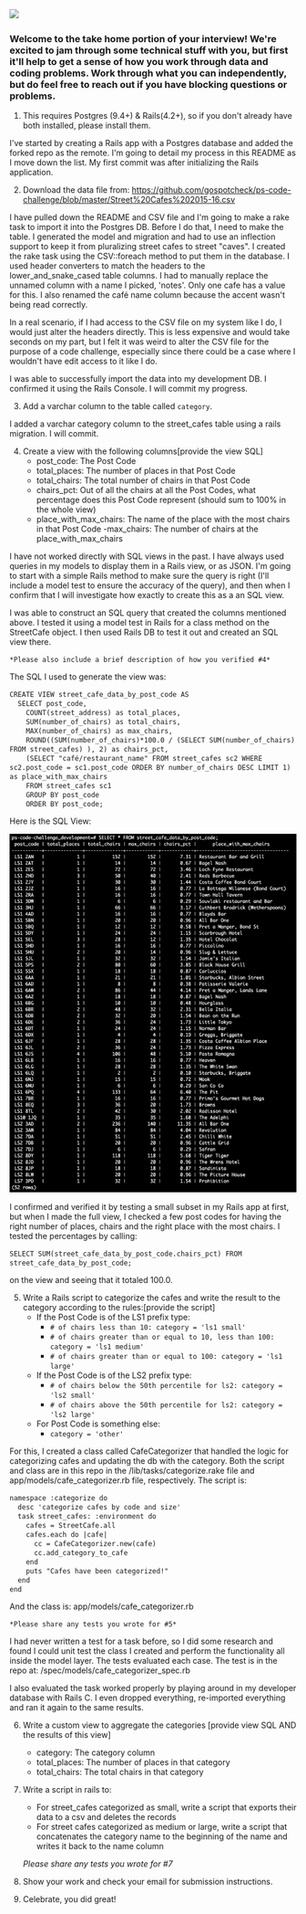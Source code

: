 ![](https://assets-global.website-files.com/5b69e8315733f2850ec22669/5b749a4663ff82be270ff1f5_GSC%20Lockup%20(Orange%20%3A%20Black).svg)

### Welcome to the take home portion of your interview! We're excited to jam through some technical stuff with you, but first it'll help to get a sense of how you work through data and coding problems. Work through what you can independently, but do feel free to reach out if you have blocking questions or problems.

1) This requires Postgres (9.4+) & Rails(4.2+), so if you don't already have both installed, please install them.

I've started by creating a Rails app with a Postgres database and added the forked repo as the remote. I'm going to detail my process in this README as I move down the list. My first commit was after initializing the Rails application.

2) Download the data file from: https://github.com/gospotcheck/ps-code-challenge/blob/master/Street%20Cafes%202015-16.csv

I have pulled down the README and CSV file and I'm going to make a rake task to import it into the Postgres DB. Before I do that, I need to make the table. I generated the model and migration and had to use an inflection support to keep it from pluralizing street cafes to street "caves". I created the rake task using the CSV::foreach method to put them in the database. I used header converters to match the headers to the lower_and_snake_cased table columns. I had to manually replace the unnamed column with a name I picked, 'notes'. Only one cafe has a value for this. I also renamed the café name column because the accent wasn't being read correctly.

In a real scenario, if I had access to the CSV file on my system like I do, I would just alter the headers directly. This is less expensive and would take seconds on my part, but I felt it was weird to alter the CSV file for the purpose of a code challenge, especially since there could be a case where I wouldn't have edit access to it like I do.

I was able to successfully import the data into my development DB. I confirmed it using the Rails Console. I will commit my progress.

3) Add a varchar column to the table called `category`.

I added a varchar category column to the street_cafes table using a rails migration. I will commit.

4) Create a view with the following columns[provide the view SQL]
    - post_code: The Post Code
    - total_places: The number of places in that Post Code
    - total_chairs: The total number of chairs in that Post Code
    - chairs_pct: Out of all the chairs at all the Post Codes, what percentage does this Post Code represent (should sum to 100% in the whole view)
    - place_with_max_chairs: The name of the place with the most chairs in that Post Code
    -max_chairs: The number of chairs at the place_with_max_chairs

I have not worked directly with SQL views in the past. I have always used queries in my models to display them in a Rails view, or as JSON. I'm going to start with a simple Rails method to make sure the query is right (I'll include a model test to ensure the accuracy of the query), and then when I confirm that I will investigate how exactly to create this as a an SQL view.

I was able to construct an SQL query that created the columns mentioned above. I tested it using a model test in Rails for a class method on the StreetCafe object. I then used Rails DB to test it out and created an SQL view there.

    *Please also include a brief description of how you verified #4*

The SQL I used to generate the view was:

```
CREATE VIEW street_cafe_data_by_post_code AS
  SELECT post_code,
    COUNT(street_address) as total_places,
    SUM(number_of_chairs) as total_chairs,
    MAX(number_of_chairs) as max_chairs,
    ROUND((SUM(number_of_chairs)*100.0 / (SELECT SUM(number_of_chairs) FROM street_cafes) ), 2) as chairs_pct,
    (SELECT "café/restaurant_name" FROM street_cafes sc2 WHERE sc2.post_code = sc1.post_code ORDER BY number_of_chairs DESC LIMIT 1) as place_with_max_chairs
    FROM street_cafes sc1
    GROUP BY post_code
    ORDER BY post_code;
```

Here is the SQL View:

![Alt text](lib/sql_view_for_street_cafes_by_post_code.png?raw=true "post_code SQL VIEW")

I confirmed and verified it by testing a small subset in my Rails app at first, but when I made the full view, I checked a few post codes for having the right number of places, chairs and the right place with the most chairs. I tested the percentages by calling:

```
SELECT SUM(street_cafe_data_by_post_code.chairs_pct) FROM street_cafe_data_by_post_code;
```

on the view and seeing that it totaled 100.0.

5) Write a Rails script to categorize the cafes and write the result to the category according to the rules:[provide the script]
    - If the Post Code is of the LS1 prefix type:
        - `# of chairs less than 10: category = 'ls1 small'`
        - `# of chairs greater than or equal to 10, less than 100: category = 'ls1 medium'`
        - `# of chairs greater than or equal to 100: category = 'ls1 large' `
    - If the Post Code is of the LS2 prefix type:
        - `# of chairs below the 50th percentile for ls2: category = 'ls2 small'`
        - `# of chairs above the 50th percentile for ls2: category = 'ls2 large'`
    - For Post Code is something else:
        - `category = 'other'`

For this, I created a class called CafeCategorizer that handled the logic for categorizing cafes and updating the db with the category. Both the script and class are in this repo in the /lib/tasks/categorize.rake file and app/models/cafe_categorizer.rb file, respectively. The script is:

```
namespace :categorize do
  desc 'categorize cafes by code and size'
  task street_cafes: :environment do
    cafes = StreetCafe.all
    cafes.each do |cafe|
      cc = CafeCategorizer.new(cafe)
      cc.add_category_to_cafe
    end
    puts "Cafes have been categorized!"
  end
end
```

And the class is: app/models/cafe_categorizer.rb

    *Please share any tests you wrote for #5*

I had never written a test for a task before, so I did some research and found I could unit test the class I created and perform the functionality all inside the model layer. The tests evaluated each case. The test is in the repo at: /spec/models/cafe_categorizer_spec.rb

I also evaluated the task worked properly by playing around in my developer database with Rails C. I even dropped everything, re-imported everything and ran it again to the same results.

6) Write a custom view to aggregate the categories [provide view SQL AND the results of this view]
    - category: The category column
    - total_places: The number of places in that category
    - total_chairs: The total chairs in that category

7) Write a script in rails to:
    - For street_cafes categorized as small, write a script that exports their data to a csv and deletes the records
    - For street cafes categorized as medium or large, write a script that concatenates the category name to the beginning of the name and writes it back to the name column

    *Please share any tests you wrote for #7*

8) Show your work and check your email for submission instructions.

9) Celebrate, you did great!
